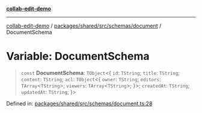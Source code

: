[**collab-edit-demo**](../../../../../../README.md)

***

[collab-edit-demo](../../../../../../README.md) / [packages/shared/src/schemas/document](../README.md) / DocumentSchema

# Variable: DocumentSchema

> `const` **DocumentSchema**: `TObject`\<\{ `id`: `TString`; `title`: `TString`; `content`: `TString`; `acl`: `TObject`\<\{ `owner`: `TString`; `editors`: `TArray`\<`TString`\>; `viewers`: `TArray`\<`TString`\>; \}\>; `createdAt`: `TString`; `updatedAt`: `TString`; \}\>

Defined in: [packages/shared/src/schemas/document.ts:28](https://github.com/austyle-io/pub-sub-demo/blob/facd25f09850fc4e78e94ce267c52e173d869933/packages/shared/src/schemas/document.ts#L28)
